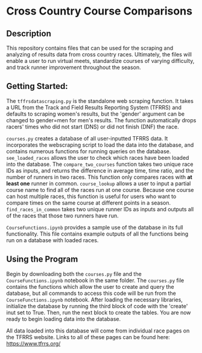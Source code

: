 # Cross Country Course Comparisons
## Description
This repository contains files that can be used for the scraping and analyzing of results data from cross country races. Ultimately, the files will enable a user to run virtual meets, standardize courses of varying difficulty, and track runner improvement throughout the season.

## Getting Started:
The `tffrsdatascraping.py` is the standalone web scraping function. It takes a URL from the Track and Field Results Reporting System (TFRRS) and defaults to scraping women's results, but the 'gender' argument can be changed to gender=men for men's results. The function automatically drops racers' times who did not start (DNS) or did not finish (DNF) the race. 

`courses.py` creates a database of all user-inputted TFRRS data. It incorporates the webscraping script to load the data into the database, and contains numerous functions for running queries on the database. `see_loaded_races` allows the user to check which races have been loaded into the database. The `compare_two_courses` function takes two unique race IDs as inputs, and returns the difference in average time, time ratio, and the number of runners in two races. This function only compares races with **at least one** runner in common. `course_lookup` allows a user to input a partial course name to find all of the races run at one course. Because one course can host multiple races, this function is useful for users who want to compare times on the same course at different points in a season. `find_races_in_common` takes two unique runner IDs as inputs and outputs all of the races that those two runners have run. 

`CourseFunctions.ipynb` provides a sample use of the database in its full functionality. This file contains example outputs of all the functions being run on a database with loaded races. 

## Using the Program

Begin by downloading both the `courses.py` file and the `CourseFunctions.ipynb` notebook in the same folder. The `courses.py` file contains the functions which allow the user to create and query the database, but all commands to access this code will be run from the `CourseFunctions.ipynb` notebook. After loading the necessary libraries, initialize the database by running the third block of code with the 'create' inut set to True. Then, run the next block to create the tables. You are now ready to begin loading data into the database.

All data loaded into this database will come from individual race pages on the TFRRS website. Links to all of these pages can be found here: https://www.tfrrs.org/

